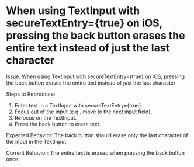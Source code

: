 # When using TextInput with secureTextEntry={true} on iOS, pressing the back button erases the entire text instead of just the last character
Issue: When using TextInput with secureTextEntry={true} on iOS, pressing the back button erases the entire text instead of just the last character

Steps to Reproduce:

1. Enter text in a TextInput with secureTextEntry={true}.
2. Focus out of the input (e.g., move to the next input field).
3. Refocus on the TextInput.
4. Press the back button to erase text.

Expected Behavior:
The back button should erase only the last character of the input in the TextInput.

Current Behavior:
The entire text is erased when pressing the back button once. 
